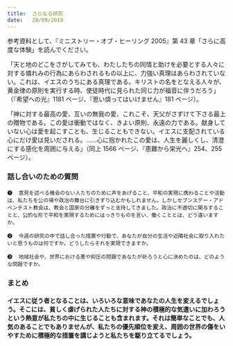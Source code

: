 ```yaml
---
title:  さらなる研究
date:   20/09/2019
---
```


参考資料として、『ミニストリー・オブ・ヒーリング 2005』第 43 章「さらに高度な体験」を読んでください。

「天と地のどこをさがしてみても、わたしたちの同情と助けを必要とする人々に対する憐れみの行為にあらわされるもの以上に、力強い真理はあらわされていない。これは、イエスのうちにある真理である。キリストの名をとなえる人々が、黄金律の原則を実行する時、使徒時代に見られた同じ力が福音に伴うだろう」（『希望への光』1181 ページ、『思い煩ってはいけません』181 ページ）。

「神に対する最高の愛、互いの無我の愛、これこそ、天父がさずけて下さる最上の贈物である。この愛は衝動ではなく、きよい原則、永遠の力である。献身していない心は愛を起こすことも、生じることもできない。イエスに支配されている心にだけ愛は見いだされる。……心に抱かれたこの愛は、人生を麗しくし、清澄にする感化を周囲に与える」（同上 1566 ページ、『患難から栄光へ』254、255 ページ）。

### 話し合いのための質問

`❶	意見を述べる機会のない人たちのために声をあげること、平和の実現に携わることや活動は、私たちを公の場や政治の舞台に引きずり込むかもしれません。しかしセブンスデー・アドベンチスト教会は、教会と国家の分離をずっと支持してきました。政治に不適切に関与することと、公的な形で平和を実現するためにはっきりものを言い、働くこととは、どう違いますか。`

`❷	今週の研究の中で話し合った措置や行動で、あなたが自分の生活や近隣社会に取り入れたいと思うものは何ですか。どうしたらそれを実現できますか。`

`❸	地域社会や、世界における悪や抑圧の問題であなたが祈ろうと心に決めたのは、どのような問題ですか。`

### まとめ

#### イエスに従う者となることは、いろいろな意味であなたの人生を変えるでしょう。そこには、貧しく虐げられた人たちに対する神の積極的な気遣いに加わろうという熱意が私たちの中に生じることも含まれます。それは簡単なことでも、人気のあることでもありませんが、私たちの優先順位を変え、周囲の世界の傷をいやすために積極的な措置を講じようと私たちを駆り立てるでしょう。